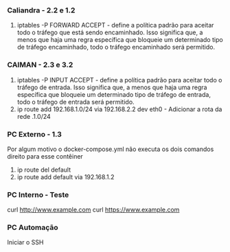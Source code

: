 ### Caliandra - 2.2 e 1.2 ###
1) iptables -P FORWARD ACCEPT - define a política padrão para aceitar todo o tráfego que está sendo encaminhado. Isso significa que, a menos que haja uma regra específica que bloqueie um determinado tipo de tráfego encaminhado, todo o tráfego encaminhado será permitido.

### CAIMAN - 2.3 e 3.2 ###
1) iptables -P INPUT ACCEPT - define a política padrão para aceitar todo o tráfego de entrada. Isso significa que, a menos que haja uma regra específica que bloqueie um determinado tipo de tráfego de entrada, todo o tráfego de entrada será permitido.
2) ip route add 192.168.1.0/24 via 192.168.2.2 dev eth0 - Adicionar a rota da rede .1.0/24

### PC Externo - 1.3 ###
Por algum motivo o docker-compose.yml não executa os dois comandos direito para esse contêiner
1) ip route del default
2) ip route add default via 192.168.1.2

### PC Interno - Teste ###
curl http://www.example.com
curl https://www.example.com

### PC Automação ###
Iniciar o SSH
